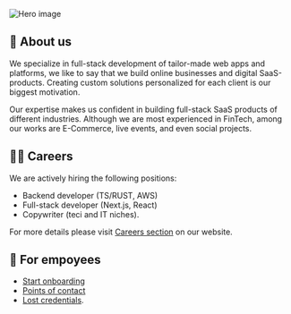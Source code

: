 ![Hero image](https://github.com/ottofeller/.github/blob/main/images/hero.png)

## 👋 About us
We specialize in full-stack development of tailor-made web apps and platforms, we like to say that we build online businesses and digital SaaS-products. Creating custom solutions personalized for each client is our biggest motivation.

Our expertise makes us confident in building full-stack SaaS products of different industries. Although we are most experienced in FinTech, among our works are E-Commerce, live events, and even social projects.

## 🧑‍💻 Careers
We are actively hiring the following positions:
* Backend developer (TS/RUST, AWS)
* Full-stack developer (Next.js, React)
* Copywriter (teci and IT niches).

For more details please visit [Careers section](https://ottofeller.com/careers) on our website.

## 👑 For empoyees
* [Start onboarding]()
* [Points of contact]()
* [Lost credentials]().
